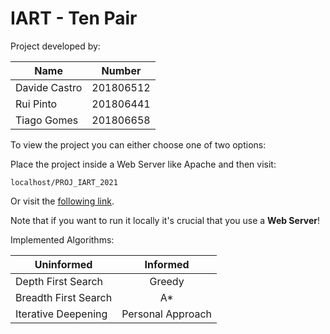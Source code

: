 # IART - Ten Pair

Project developed by:

| Name          | Number        |
| ------------- |:-------------:|
| Davide Castro | 201806512     |
| Rui Pinto     | 201806441     |
| Tiago Gomes   | 201806658     |

To view the project you can either choose one of two options:

Place the project inside a Web Server like Apache and then visit: <br>
```
localhost/PROJ_IART_2021
```

Or visit the [following link](https://2dukes.github.io/PROJ_IART_2021/src/).

Note that if you want to run it locally it's crucial that you use a **Web Server**!

Implemented Algorithms:

| Uninformed            | Informed           |
| --------------------  |:------------------:|
| Depth First Search    | Greedy             |
| Breadth First Search  | A*                 |
| Iterative Deepening   | Personal Approach  |

